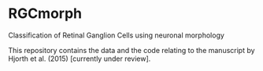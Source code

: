# RGCmorph
Classification of Retinal Ganglion Cells using neuronal morphology

This repository contains the data and the code relating to the
manuscript by Hjorth et al. (2015) [currently under review].


